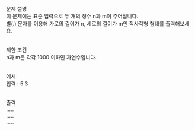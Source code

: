 문제 설명<br/>
이 문제에는 표준 입력으로 두 개의 정수 n과 m이 주어집니다.<br/>
별(.) 문자를 이용해 가로의 길이가 n, 세로의 길이가 m인 직사각형 형태를 출력해보세요.<br/><br/>

제한 조건<br/>
n과 m은 각각 1000 이하인 자연수입니다.<br/><br/>

예시<br/>
입력 : 5 3<br/><br/>

출력<br/>
.....<br/>
.....<br/>
.....<br/>

